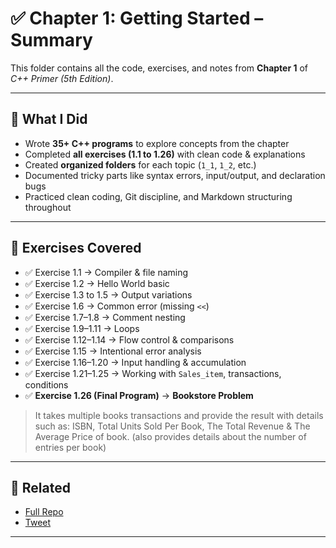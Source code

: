 # ✅ Chapter 1: Getting Started – Summary

This folder contains all the code, exercises, and notes from **Chapter 1** of *C++ Primer (5th Edition)*.

---

## 📘 What I Did

- Wrote **35+ C++ programs** to explore concepts from the chapter
- Completed **all exercises (1.1 to 1.26)** with clean code & explanations
- Created **organized folders** for each topic (`1_1`, `1_2`, etc.)
- Documented tricky parts like syntax errors, input/output, and declaration bugs
- Practiced clean coding, Git discipline, and Markdown structuring throughout

---

## 🧠 Exercises Covered

- ✅ Exercise 1.1 → Compiler & file naming
- ✅ Exercise 1.2 → Hello World basic
- ✅ Exercise 1.3 to 1.5 → Output variations
- ✅ Exercise 1.6 → Common error (missing `<<`)
- ✅ Exercise 1.7–1.8 → Comment nesting
- ✅ Exercise 1.9–1.11 → Loops
- ✅ Exercise 1.12–1.14 → Flow control & comparisons
- ✅ Exercise 1.15 → Intentional error analysis
- ✅ Exercise 1.16–1.20 → Input handling & accumulation
- ✅ Exercise 1.21–1.25 → Working with `Sales_item`, transactions, conditions
- ✅ **Exercise 1.26 (Final Program)** → **Bookstore Problem**
> It takes multiple books transactions and provide the result with details such as: ISBN, Total Units Sold Per Book, The Total Revenue & The Average Price of book.
(also provides details about the number of entries per book)


---

## 🔗 Related

- [Full Repo](https://github.com/atalkumar05/cpp_primer)
- [Tweet](https://x.com/atalkumar05/status/1936453073553297555)

---


